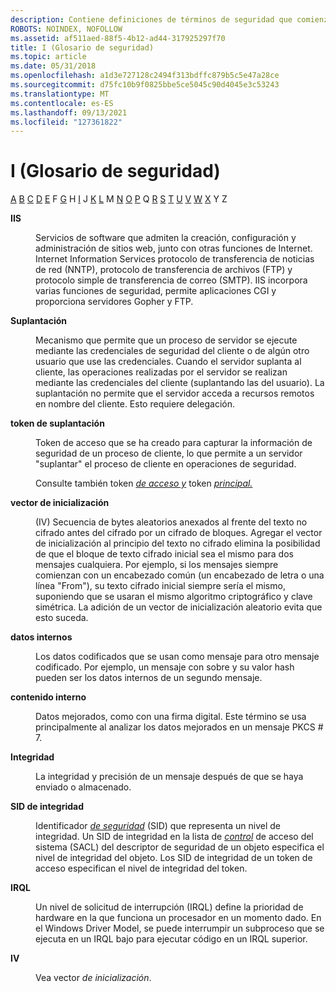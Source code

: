 ```yaml
---
description: Contiene definiciones de términos de seguridad que comienzan por la letra I.
ROBOTS: NOINDEX, NOFOLLOW
ms.assetid: af511aed-88f5-4b12-ad44-317925297f70
title: I (Glosario de seguridad)
ms.topic: article
ms.date: 05/31/2018
ms.openlocfilehash: a1d3e727128c2494f313bdffc879b5c5e47a28ce
ms.sourcegitcommit: d75fc10b9f0825bbe5ce5045c90d4045e3c53243
ms.translationtype: MT
ms.contentlocale: es-ES
ms.lasthandoff: 09/13/2021
ms.locfileid: "127361822"
---
```

# <a name="i-security-glossary"></a>I (Glosario de seguridad)

[A](a-gly.md) [B](b-gly.md) [C](c-gly.md) [D](d-gly.md) [E](e-gly.md) F [G](g-gly.md) H [I](h-gly.md) J [K](k-gly.md) [L](l-gly.md) M [N](m-gly.md) [O](n-gly.md) [](o-gly.md) [P](p-gly.md) Q [R](r-gly.md) [S](s-gly.md) [T](t-gly.md) [U](u-gly.md) [V](v-gly.md) [W](w-gly.md) [X](x-gly.md) Y Z

<dl> <dt>

<span id="_security_iis_gly"></span><span id="_SECURITY_IIS_GLY"></span>**IIS**
</dt> <dd>

Servicios de software que admiten la creación, configuración y administración de sitios web, junto con otras funciones de Internet. Internet Information Services protocolo de transferencia de noticias de red (NNTP), protocolo de transferencia de archivos (FTP) y protocolo simple de transferencia de correo (SMTP). IIS incorpora varias funciones de seguridad, permite aplicaciones CGI y proporciona servidores Gopher y FTP.

</dd> <dt>

<span id="_security_impersonation_gly"></span><span id="_SECURITY_IMPERSONATION_GLY"></span>**Suplantación**
</dt> <dd>

Mecanismo que permite que un proceso de servidor se ejecute mediante las credenciales de seguridad del cliente o de algún otro usuario que use las credenciales. Cuando el servidor suplanta al cliente, las operaciones realizadas por el servidor se realizan mediante las credenciales del cliente (suplantando las del usuario). La suplantación no permite que el servidor acceda a recursos remotos en nombre del cliente. Esto requiere delegación.

</dd> <dt>

<span id="_security_impersonation_token_gly"></span><span id="_SECURITY_IMPERSONATION_TOKEN_GLY"></span>**token de suplantación**
</dt> <dd>

Token de acceso que se ha creado para capturar la información de seguridad de un proceso de cliente, lo que permite a un servidor "suplantar" el proceso de cliente en operaciones de seguridad.

Consulte también token [*de acceso y*](a-gly.md) token [*principal.*](p-gly.md)

</dd> <dt>

<span id="_security_initialization_vector_gly"></span><span id="_SECURITY_INITIALIZATION_VECTOR_GLY"></span>**vector de inicialización**
</dt> <dd>

(IV) Secuencia de bytes aleatorios anexados al frente del texto no cifrado antes del cifrado por un cifrado de bloques. Agregar el vector de inicialización al principio del texto no cifrado elimina la posibilidad de que el bloque de texto cifrado inicial sea el mismo para dos mensajes cualquiera. Por ejemplo, si los mensajes siempre comienzan con un encabezado común (un encabezado de letra o una línea "From"), su texto cifrado inicial siempre sería el mismo, suponiendo que se usaran el mismo algoritmo criptográfico y clave simétrica. La adición de un vector de inicialización aleatorio evita que esto suceda.

</dd> <dt>

<span id="_security_inner_data_gly"></span><span id="_SECURITY_INNER_DATA_GLY"></span>**datos internos**
</dt> <dd>

Los datos codificados que se usan como mensaje para otro mensaje codificado. Por ejemplo, un mensaje con sobre y su valor hash pueden ser los datos internos de un segundo mensaje.

</dd> <dt>

<span id="_security_inner_content_gly"></span><span id="_SECURITY_INNER_CONTENT_GLY"></span>**contenido interno**
</dt> <dd>

Datos mejorados, como con una firma digital. Este término se usa principalmente al analizar los datos mejorados en un mensaje PKCS \# 7.

</dd> <dt>

<span id="_security_integrity_gly"></span><span id="_SECURITY_INTEGRITY_GLY"></span>**Integridad**
</dt> <dd>

La integridad y precisión de un mensaje después de que se haya enviado o almacenado.

</dd> <dt>

<span id="_security_integrity_sid_gly"></span><span id="_SECURITY_INTEGRITY_SID_GLY"></span>**SID de integridad**
</dt> <dd>

Identificador [*de seguridad*](s-gly.md) (SID) que representa un nivel de integridad. Un SID de integridad en la lista de [*control*](s-gly.md) de acceso del sistema (SACL) del descriptor de seguridad de un objeto especifica el nivel de integridad del objeto. Los SID de integridad de un token de acceso especifican el nivel de integridad del token.

</dd> <dt>

<span id="_security_interrupt_request_level_gly"></span><span id="_SECURITY_INTERRUPT_REQUEST_LEVEL_GLY"></span>**IRQL**
</dt> <dd>

Un nivel de solicitud de interrupción (IRQL) define la prioridad de hardware en la que funciona un procesador en un momento dado. En el Windows Driver Model, se puede interrumpir un subproceso que se ejecuta en un IRQL bajo para ejecutar código en un IRQL superior.

</dd> <dt>

<span id="_security_iv_gly"></span><span id="_SECURITY_IV_GLY"></span>**IV**
</dt> <dd>

Vea vector *de inicialización*.

</dd> </dl>

 

 



